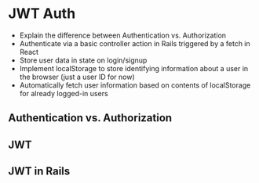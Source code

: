 # JWT Auth
- Explain the difference between Authentication vs. Authorization
- Authenticate via a basic controller action in Rails triggered by a fetch in React
- Store user data in state on login/signup
- Implement localStorage to store identifying information about a user in the browser (just a user ID for now)
- Automatically fetch user information based on contents of localStorage for already logged-in users


## Authentication vs. Authorization

## JWT

## JWT in Rails
